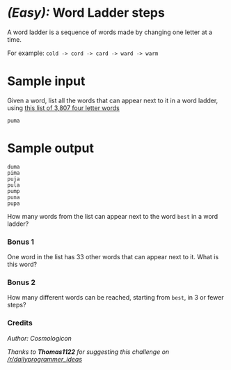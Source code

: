 # *(Easy):* Word Ladder steps
A word ladder is a sequence of words made by changing one letter at a time.


For example:
`cold -> cord -> card -> ward -> warm`

# Sample input
Given a word, list all the words that can appear next to it in a word ladder, 
using [this list of 3,807 four letter words](http://pastebin.com/zY4Xt7iB)

`puma`

# Sample output
```
duma
pima
puja
pula
pump
puna
pupa
```
How many words from the list can appear next to the word `best` in a word ladder?

### Bonus 1
One word in the list has 33 other words that can appear next to it. What is this word?

### Bonus 2
How many different words can be reached, starting from `best`, in 3 or fewer steps?

### Credits
*Author: Cosmologicon*

*Thanks to __Thomas1122__ for suggesting this challenge on [/r/dailyprogrammer_ideas](https://www.reddit.com/r/dailyprogrammer_ideas)*
